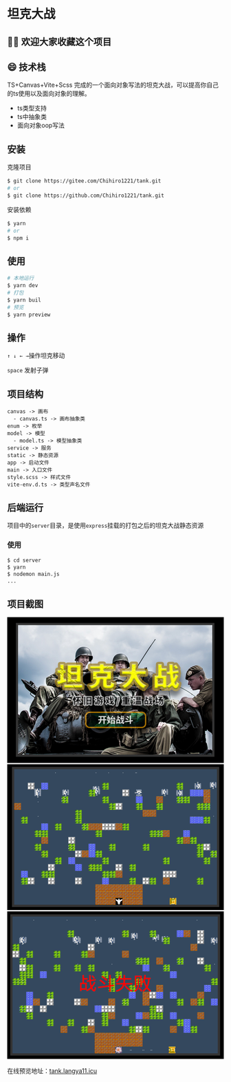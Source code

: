# 坦克大战

## 👏🏻 欢迎大家收藏这个项目

## 😄 技术栈

TS+Canvas+Vite+Scss 完成的一个面向对象写法的坦克大战，可以提高你自己的ts使用以及面向对象的理解。

- ts类型支持
- ts中抽象类
- 面向对象oop写法

## 安装

克隆项目

````bash
$ git clone https://gitee.com/Chihiro1221/tank.git
# or
$ git clone https://github.com/Chihiro1221/tank.git
````

安装依赖

````bash
$ yarn
# or
$ npm i
````

## 使用

````bash
# 本地运行
$ yarn dev
# 打包
$ yarn buil
# 预览
$ yarn preview
````

## 操作

`↑ ↓ ← →`操作坦克移动

`space` 发射子弹

## 项目结构

````
canvas -> 画布
  - canvas.ts -> 画布抽象类
enum -> 枚举
model -> 模型
  - model.ts -> 模型抽象类
service -> 服务
static -> 静态资源
app -> 启动文件
main -> 入口文件
style.scss -> 样式文件
vite-env.d.ts -> 类型声名文件
````

## 后端运行

项目中的`server`目录，是使用`express`挂载的打包之后的坦克大战静态资源

### 使用

````
$ cd server
$ yarn
$ nodemon main.js
...
````

## 项目截图

![img.png](md/images/img.png)
![img_2.png](md/images/img_2.png)
![img_1.png](md/images/img_1.png)

在线预览地址：[tank.langya11.icu](tank.langya11.icu)
